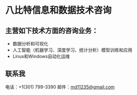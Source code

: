 # 八比特信息和数据技术咨询

## 主营如下技术方面的咨询业务：

* 数据分析和可视化
* 人工智能（机器学习、深度学习、统计分析）模型训练和应用
* Linux和Windows自动化运维

## 联系我
电话：+1(301) 799-3390
邮件：md11235@gmail.com
